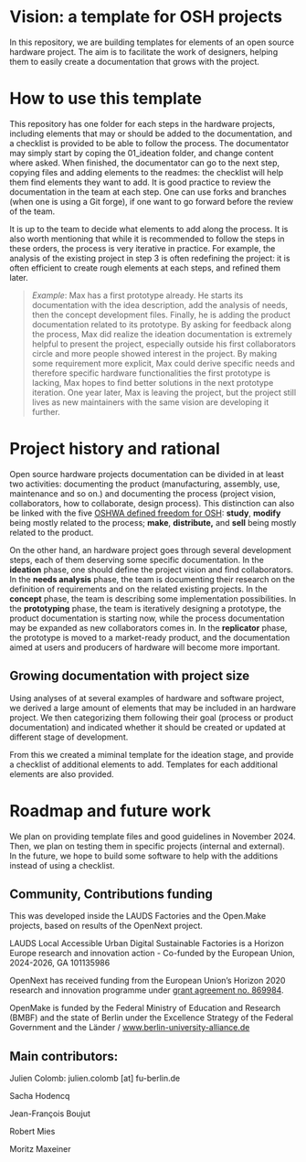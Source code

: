 # Vision: a template for OSH projects

In this repository, we are building templates for elements of an open source hardware project.
The aim is to facilitate the work of designers, helping them to easily create a documentation that grows with the project.

# How to use this template

This repository has one folder for each steps in the hardware projects, including elements that may or should be added to the documentation, and a checklist is provided to be able to follow the process.
The documentator may simply start by coping the 01_ideation folder, and change content where asked.
When finished, the documentator can go to the next step, copying files and adding elements to the readmes: the checklist will help them find elements they want to add.
It is good practice to review the documentation in the team at each step.
One can use forks and branches (when one is using a Git forge), if one want to go forward before the review of the team.

It is up to the team to decide what elements to add along the process.
It is also worth mentioning that while it is recommended to follow the steps in these orders, the process is very iterative in practice.
For example, the analysis of the existing project in step 3 is often redefining the project: it is often efficient to create rough elements at each steps, and refined them later.

> *Example*: Max has a first prototype already.
> He starts its documentation with the idea description, add the analysis of needs, then the concept development files.
> Finally, he is adding the product documentation related to its prototype.
> By asking for feedback along the process, Max did realize the ideation documentation is extremely helpful to present the project, especially outside his first collaborators circle and more people showed interest in the project.
> By making some requirement more explicit, Max could derive specific needs and therefore specific hardware functionalities the first prototype is lacking, Max hopes to find better solutions in the next prototype iteration.
> One year later, Max is leaving the project, but the project still lives as new maintainers with the same vision are developing it further.

# Project history and rational

Open source hardware projects documentation can be divided in at least two activities: documenting the product (manufacturing, assembly, use, maintenance and so on.) and documenting the process (project vision, collaborators, how to collaborate, design process).
This distinction can also be linked with the five [OSHWA defined freedom for OSH](https://freedomdefined.org/OSHW): **study**, **modify** being mostly related to the process; **make**, **distribute,** and **sell** being mostly related to the product.

On the other hand, an hardware project goes through several development steps, each of them deserving some specific documentation.
In the **ideation** phase, one should define the project vision and find collaborators.
In the **needs analysis** phase, the team is documenting their research on the definition of requirements and on the related existing projects.
In the **concept** phase, the team is describing some implementation possibilities.
In the **prototyping** phase, the team is iteratively designing a prototype, the product documentation is starting now, while the process documentation may be expanded as new collaborators comes in.
In the **replicator** phase, the prototype is moved to a market-ready product, and the documentation aimed at users and producers of hardware will become more important.

## Growing documentation with project size

Using analyses of at several examples of hardware and software project, we derived a large amount of elements that may be included in an hardware project.
We then categorizing them following their goal (process or product documentation) and indicated whether it should be created or updated at different stage of development.

From this we created a miminal template for the ideation stage, and provide a checklist of additional elements to add.
Templates for each additional elements are also provided.

# Roadmap and future work

We plan on providing template files and good guidelines in November 2024.
Then, we plan on testing them in specific projects (internal and external).\
In the future, we hope to build some software to help with the additions instead of using a checklist.

## Community, Contributions funding

This was developed inside the LAUDS Factories and the Open.Make projects, based on results of the OpenNext project.

LAUDS Local Accessible Urban Digital Sustainable Factories is a Horizon Europe research and innovation action - Co-funded by the European Union, 2024-2026, GA 101135986

OpenNext has received funding from the European Union’s Horizon 2020 research and innovation programme under [grant agreement no. 869984](https://cordis.europa.eu/project/id/869984).

OpenMake is funded by the Federal Ministry of Education and Research (BMBF) and the state of Berlin under the Excellence Strategy of the Federal Government and the Länder / www.berlin-university-alliance.de

## Main contributors:

Julien Colomb: julien.colomb [at] fu-berlin.de

Sacha Hodencq

Jean-François Boujut

Robert Mies

Moritz Maxeiner

